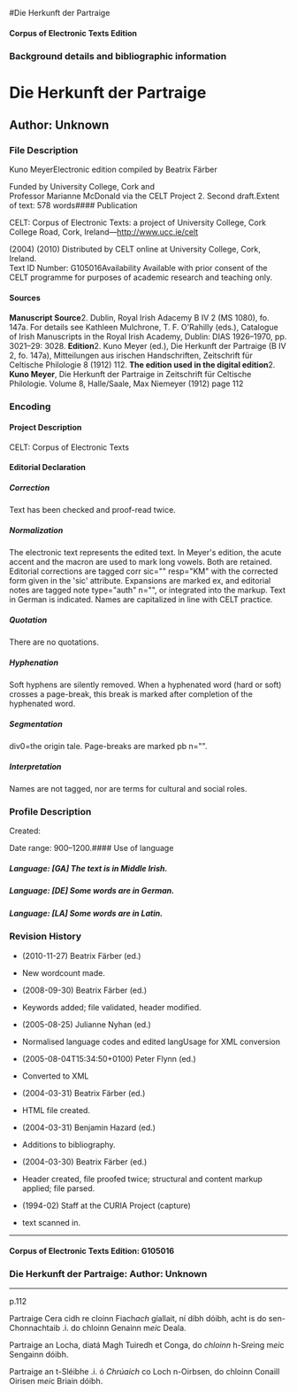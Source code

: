 

#Die Herkunft der Partraige


<!-- // 
 function footNote(link) {
 openpopup = window.open(link,"openpopup","width=512,height=128,left=256,top=256,resizable=no,scrollbars=1,menubar=1,statusbar=0,toolbar=0");
}
// -->



#### Corpus of Electronic Texts Edition


### Background details and bibliographic information


Die Herkunft der Partraige
==========================


Author: Unknown
---------------


### File Description

Kuno MeyerElectronic edition compiled by Beatrix Färber

Funded by University College, Cork and  
Professor Marianne McDonald via the CELT Project 2. Second draft.Extent of text: 578 words#### Publication


CELT: Corpus of Electronic Texts: a project of University College, Cork  
College Road, Cork, Ireland—http://www.ucc.ie/celt

 (2004) (2010) Distributed by CELT online at University College, Cork, Ireland.  
Text ID Number: G105016Availability 
Available with prior consent of the CELT programme for purposes of academic research and teaching only.


#### Sources


**Manuscript Source**2. Dublin, Royal Irish Adacemy B IV 2 (MS 1080), fo. 147a. For details see Kathleen Mulchrone, T. F. O'Rahilly (eds.), Catalogue of Irish Manuscripts in the Royal Irish Academy, Dublin: DIAS 1926–1970, pp. 3021–29: 3028.
**Edition**2. Kuno Meyer (ed.), Die Herkunft der Partraige (B IV 2, fo. 147a), Mitteilungen aus irischen Handschriften, Zeitschrift für Celtische Philologie 8 (1912) 112.
**The edition used in the digital edition**2. **Kuno Meyer**, Die Herkunft der Partraige in Zeitschrift für Celtische Philologie. Volume 8, Halle/Saale, Max Niemeyer (1912) page 112

### Encoding


#### Project Description


CELT: Corpus of Electronic Texts


#### Editorial Declaration


##### Correction


Text has been checked and proof-read twice.


##### Normalization


The electronic text represents the edited text. In Meyer's edition, the acute accent and the macron are used to mark long vowels. Both are retained. Editorial corrections are tagged corr sic="" resp="KM" with the corrected form given in the 'sic' attribute. Expansions are marked ex, and editorial notes are tagged note type="auth" n="", or integrated into the markup. Text in German is indicated. Names are capitalized in line with CELT practice.


##### Quotation


There are no quotations.


##### Hyphenation


Soft hyphens are silently removed. When a hyphenated word (hard or soft) crosses a page-break, this break is marked after completion of the hyphenated word.


##### Segmentation


div0=the origin tale. Page-breaks are marked pb n="".


##### Interpretation


Names are not tagged, nor are terms for cultural and social roles.


### Profile Description


Created: 

 Date range: 900–1200.#### Use of language


##### Language: [GA] The text is in Middle Irish.


##### Language: [DE] Some words are in German.


##### Language: [LA] Some words are in Latin.


### Revision History


* (2010-11-27) Beatrix Färber (ed.)

* New wordcount made.
* (2008-09-30) Beatrix Färber (ed.)

* Keywords added; file validated, header modified.
* (2005-08-25) Julianne Nyhan (ed.)

* Normalised language codes and edited langUsage for XML conversion
* (2005-08-04T15:34:50+0100) Peter Flynn (ed.)

* Converted to XML
* (2004-03-31) Beatrix Färber (ed.)

* HTML file created.
* (2004-03-31) Benjamin Hazard (ed.)

* Additions to bibliography.
* (2004-03-30) Beatrix Färber (ed.)

* Header created, file proofed twice; structural and content markup applied; file parsed.
* (1994-02) Staff at the CURIA Project (capture)

* text scanned in.




---


#### Corpus of Electronic Texts Edition: G105016


### Die Herkunft der Partraige: Author: Unknown




---

p.112


Partraige Cera cidh re cloinn Fiach*ach* gíallait, ní díbh dóibh, acht is do sen-Chonnachtaib .i. do chloinn Genainn m*ei*c Deala.


Partraige an Locha, diatá Magh Tuiredh et Conga, do *chloinn* h-S*re*ing m*ei*c Sengainn dóibh.


Partraige an t-Sléibhe .i. ó *Chrúaich* co Loch n-Oirbsen, do chloinn Conaill Oirisen m*ei*c Briain dóibh.












